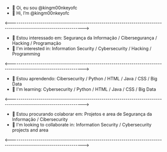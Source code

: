 - 👋 Oi, eu sou @kingm00nkeyofc
- 👋 Hi, I’m @kingm00nkeyofc

<------------------------------------------------------------------------------------------------------------------>
- 👀 Estou interessado em: Segurança da Informação / Cibersegurança / Hacking / Programação
- 👀 I'm interested in: Information Security / Cybersecurity / Hacking / Programming

<------------------------------------------------------------------------------------------------------------------>
- 🌱 Estou aprendendo: Cibersecurity / Python / HTML / Java / CSS / Big Data
- 🌱 I'm learning: Cybersecurity / Python / HTML / Java / CSS / Big Data

<------------------------------------------------------------------------------------------------------------------>
- 💞️ Estou procurando colaborar em: Projetos e area de Segurança da Informação / Cibersecurity
- 💞️ I'm looking to collaborate in: Information Security / Cybersecurity projects and area

<------------------------------------------------------------------------------------------------------------------>
